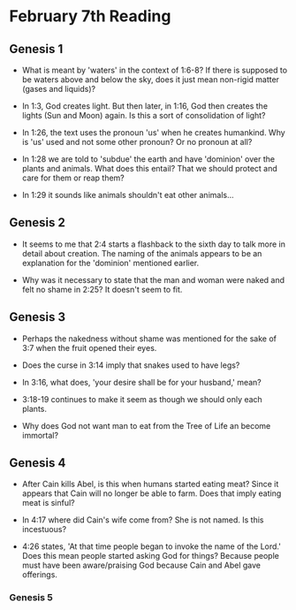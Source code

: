 # February 7th Reading

## Genesis 1

- What is meant by 'waters' in the context of 1:6-8? If there is supposed to be
waters above and below the sky, does it just mean non-rigid matter (gases and
liquids)?

- In 1:3, God creates light. But then later, in 1:16, God then creates the
lights (Sun and Moon) again. Is this a sort of consolidation of light?

- In 1:26, the text uses the pronoun 'us' when he creates humankind. Why is
'us' used and not some other pronoun? Or no pronoun at all?

- In 1:28 we are told to 'subdue' the earth and have 'dominion' over the plants
and animals. What does this entail? That we should protect and care for them
or reap them?

- In 1:29 it sounds like animals shouldn't eat other animals...

## Genesis 2

- It seems to me that 2:4 starts a flashback to the sixth day to talk more in
detail about creation. The naming of the animals appears to be an explanation
for the 'dominion' mentioned earlier.

- Why was it necessary to state that the man and woman were naked and felt no
shame in 2:25? It doesn't seem to fit.

## Genesis 3

- Perhaps the nakedness without shame was mentioned for the sake of 3:7 when
the fruit opened their eyes.

- Does the curse in 3:14 imply that snakes used to have legs?

- In 3:16, what does, 'your desire shall be for your husband,' mean?

- 3:18-19 continues to make it seem as though we should only each plants.

- Why does God not want man to eat from the Tree of Life an become immortal?

## Genesis 4

- After Cain kills Abel, is this when humans started eating meat? Since it
appears that Cain will no longer be able to farm. Does that imply eating meat
is sinful?

- In 4:17 where did Cain's wife come from? She is not named. Is this
incestuous?

- 4:26 states, 'At that time people began to invoke the name of the Lord.'
Does this mean people started asking God for things? Because people must have
been aware/praising God because Cain and Abel gave offerings.

### Genesis 5
